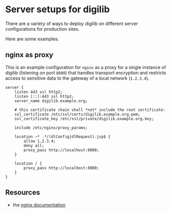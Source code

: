 # Server setups for digilib

There are a variety of ways to deploy digilib on different server configurations for production sites. 

Here are some examples.

## nginx as proxy

This is an example configuration for `nginx` as a proxy for a single instance
of digilib (listening on port `8080`) that handles transport encryption and
restricts access to sensitive data to the gateway of a local network
(`1.2.3.4`).

```nginx
server {
    listen 443 ssl http2;
    listen [::]:443 ssl http2;
    server_name digilib.example.org;

    # this certificate chain shall *not* include the root certificate:
    ssl_certificate /etc/ssl/certs/digilib.example.org.pem;
    ssl_certificate_key /etc/ssl/private/digilib.example.org.key;

    include /etc/nginx/proxy_params;

    location ~* .*/(dlConfig|dlRequest).jsp$ {
        allow 1.2.3.4;
        deny all;
        proxy_pass http://localhost:8080;
    }

    location / {
        proxy_pass http://localhost:8080;
    }
}
```

## Resources

- the [nginx documentation](nginx.org/en/docs/)
